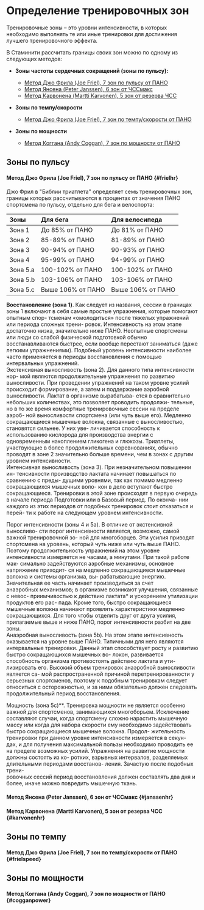 # Определение тренировочных зон

Тренировочные зоны – это уровни интенсивности, в которых необходимо выполнять те или иные тренировки для достижения лучшего тренировочного эффекта.

В Стаминити рассчитать границы своих зон можно по одному из следующих методов:

* **Зоны частоты сердечных сокращений \(зоны по пульсу\):**

  * [Метод Джо Фрила \(Joe Friel\), 7 зон по пульсу от ПАНО](#frielhr)
  * [Метод Янсена \(Peter Janssen\), 6 зон от ЧССмакс](#janssenhr)
  * [Метод Карвонена \(Martti Karvonen\), 5 зон от резерва ЧСС](#karvonenhr)

* **Зоны по темпу/скорости**

  * [Метод Джо Фрила \(Joe Friel\), 7 зон по темпу/скорости от ПАНО](#frielspeed)

* **Зоны по мощности**

  * [Метод Коггана \(Andy Coggan\), 7 зон по мощности от ПАНО](#cogganpower)

## Зоны по пульсу

#### Метод Джо Фрила \(Joe Friel\), 7 зон по пульсу от ПАНО {#frielhr}

Джо Фрил в "Библии триатлета" определяет семь тренировочных зон, границы которых рассчитываются в процентах от значения ПАНО спортсмена по пульсу, отдельно для бега и велоспорта:

| Зоны | Для бега | Для велосипеда |
| :--- | :--- | :--- |
| Зона 1 | До 85% от ПАНО | До 81% от ПАНО |
| Зона 2 | 85-89% от ПАНО | 81-89% от ПАНО |
| Зона 3 | 90-94% от ПАНО | 90-93% от ПАНО |
| Зона 4 | 95-99% от ПАНО | 94-99% от ПАНО |
| Зона 5.a | 100-102% от ПАНО | 100-102% от ПАНО |
| Зона 5.b | 103-106% от ПАНО | 103-106% от ПАНО |
| Зона 5.c | Выше 106% от ПАНО | Выше 106% от ПАНО |



**Восстановление \(зона 1\)**. Как следует из названия, сессии в границах зоны 1 включают в себя самые простые упражнения, которые помогают опытным спор- тсменам «омолодиться» после тяжелых упражнений или периода сложных трени- ровок. Интенсивность на этом этапе достаточно низка, значительно ниже ПАНО. Неопытные спортсмены или люди со слабой физической подготовкой обычно восстанавливаются быстрее, если вообще перестают заниматься \(даже легкими упражнениями\). Подобный уровень интенсивности наиболее часто применяется в периоды восстановления с помощью интервальных упражнений.  
Экстенсивная выносливость \(зона 2\). Для данного типа интенсивности нор- мой являются продолжительные упражнения по развитию выносливости. При проведении упражнений на таком уровне усилий происходит формирование, а затем и поддержание аэробной выносливости. Лактат в организме вырабатыва- ется в сравнительно небольших количествах, это позволяет проводить продолжи- тельные, но в то же время комфортные тренировочные сессии на пределе аэроб- ной выносливости спортсмена \(или чуть выше его\). Медленно сокращающиеся мышечные волокна, связанные с выносливостью, становятся сильнее. У них уве- личивается способность к использованию кислорода для производства энергии с одновременным накоплением гликогена и глюкозы. Триатлеты, участвующие в более продолжительных соревнованиях, обычно проводят в зоне 2 значительно больше времени, чем в зонах с другим уровнем интенсивности.  
Интенсивная выносливость \(зона 3\). При незначительном повышении ин- тенсивности производство лактата начинает повышаться по сравнению с преды- дущими уровнями, так как помимо медленно сокращающихся мышечных воло- кон в дело вступают быстро сокращающиеся. Тренировки в этой зоне происходят в первую очередь в начале периода Подготовки или в Базовый период. По оконча- нии каждого из этих периодов от подобных тренировок стоит отказаться и перей- ти к работе на следующем уровнем интенсивности.

Порог интенсивности \(зоны 4 и 5a\). В отличие от экстенсивной выносливо- сти порог интенсивности является, возможно, самой важной тренировочной зо- ной для многоборцев. Эти усилия приводят спортсмена на уровень, который чуть ниже или чуть выше ПАНО. Поэтому продолжительность упражнений на этом уровне интенсивности измеряется не часами, а минутами. При такой работе мак- симально задействуются аэробные механизмы, основное напряжение приходит- ся на медленно сокращающиеся мышечные волокна и системы организма, вы- рабатывающие энергию. Значительная ее часть начинает производиться за счет  
анаэробных механизмов; в организме возникают улучшения, связанные с невос- приимчивостью к действию лактата\* и ускорением утилизации продуктов его рас- пада. Кроме того, быстро сокращающиеся мышечные волокна начинают проявлять характеристики медленно сокращающихся. Для того чтобы отделить друг от друга усилия, прилагаемые выше и ниже ПАНО, порог интенсивности разбит на две зоны.  
Анаэробная выносливость \(зона 5b\). На этом этапе интенсивность оказывается на уровне выше ПАНО. Типичными для него являются интервальные тренировки. Данный этап способствует росту и развитию быстро сокращающихся мышечных во- локон, развивается способность организма противостоять действию лактата и ути- лизировать его. Высокий объем тренировок анаэробной выносливости является са- мой распространенной причиной перетренированности у серьезных спортсменов, поэтому к подобным тренировкам следует относиться с осторожностью, и за ними обязательно должен следовать продолжительный период восстановления.

Мощность \(зона 5c\)\*\*. Тренировка мощности не является особенно важной для спортсменов, занимающихся многоборьем. Исключение составляют случаи, когда спортсмену сложно нарастить мышечную массу или когда для набора скорости ему необходимо задействовать быстро сокращающиеся мышечные волокна. Продол- жительность тренировки при данном уровне интенсивности измеряется в секун- дах, и для получения максимальной пользы необходимо проводить ее на пределе возможных усилий. Упражнения на развитие мощности должны состоять из ко- ротких, взрывных интервалов, разделяемых длительными периодами восстанов- ления. Зачастую после подобных трени-  
ровочных сессий период восстановления должен составлять два дня и более, иначе можно повредить мышечную ткань.

#### Метод Янсена \(Peter Janssen\), 6 зон от ЧССмакс {#janssenhr}

#### Метод Карвонена \(Martti Karvonen\), 5 зон от резерва ЧСС {#karvonenhr}

## Зоны по темпу

#### Метод Джо Фрила \(Joe Friel\), 7 зон по темпу/скорости от ПАНО {#frielspeed}

## Зоны по мощности

#### Метод Коггана \(Andy Coggan\), 7 зон по мощности от ПАНО {#cogganpower}



